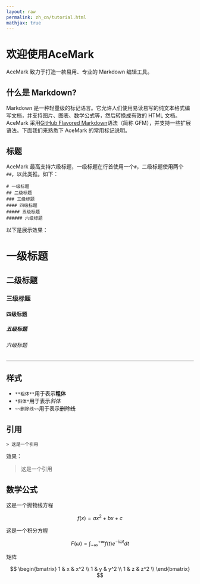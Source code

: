 ```yaml
---
layout: raw
permalink: zh_cn/tutorial.html
mathjax: true
---
```


# 欢迎使用AceMark
AceMark 致力于打造一款易用、专业的 Markdown 编辑工具。

## 什么是 Markdown?
Markdown 是一种轻量级的标记语言。它允许人们使用易读易写的纯文本格式编写文档，并支持图片、图表、数学公式等，然后转换成有效的 HTML 文档。
AceMark 采用[GitHub Flavored Markdown](https://github.github.com/gfm/)语法（简称 GFM），并支持一些扩展语法。下面我们来熟悉下 AceMark 的常用标记说明。 

## 标题
AceMark 最高支持六级标题，一级标题在行首使用一个`#`，二级标题使用两个`##`，以此类推。如下：

	# 一级标题
	## 二级标题
	### 三级标题
	#### 四级标题
	##### 五级标题
	###### 六级标题

以下是展示效果：
# 一级标题
## 二级标题
### 三级标题
#### 四级标题
##### 五级标题
###### 六级标题

------

## 样式
+ `**粗体**`用于表示**粗体**
+ `*斜体*`用于表示*斜体*
+ `~~删除线~~`用于表示~~删除线~~

## 引用
	> 这是一个引用
	
效果：
> 这是一个引用

## 数学公式
这是一个抛物线方程

$$
f(x) = a x^2 + b x + c
$$

这是一个积分方程

$$
F(\omega)=\int_{-\infty}^{+\infty} {f(t)e^{-i\omega t}dt}
$$


矩阵

$$
\begin{bmatrix}
1 & x & x^2 \\
1 & y & y^2 \\
1 & z & z^2 \\
\end{bmatrix}
$$
